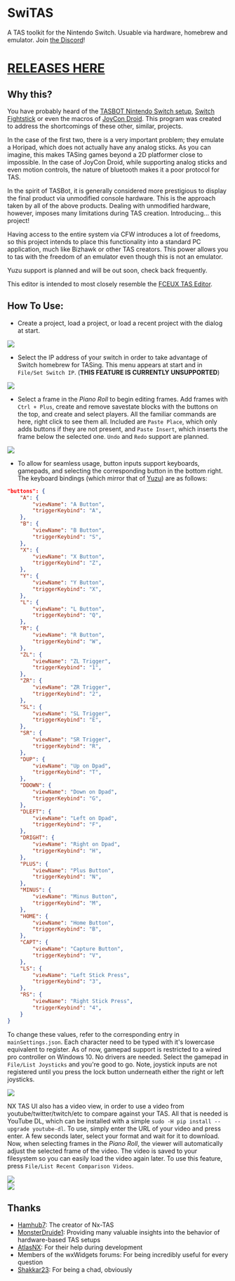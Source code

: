 # SwiTAS
A TAS toolkit for the Nintendo Switch. Usuable via hardware, homebrew and emulator. Join [the Discord](https://discord.gg/3zDmqpQ)!

# [RELEASES HERE](https://github.com/TheGreatRambler/SwiTAS/releases)

## Why this?
You have probably heard of the [TASBOT Nintendo Switch setup](https://www.youtube.com/watch?v=VXRL7dUVT-M), [Switch Fightstick](https://github.com/shinyquagsire23/Switch-Fightstick) or even the macros of [JoyCon Droid](https://play.google.com/store/apps/details?id=com.rdapps.gamepad&hl=en_US). This program was created to address the shortcomings of these other, similar, projects.

In the case of the first two, there is a very important problem; they emulate a Horipad, which does not actually have any analog sticks. As you can imagine, this makes TASing games beyond a 2D platformer close to impossible. In the case of JoyCon Droid, while supporting analog sticks and even motion controls, the nature of bluetooth makes it a poor protocol for TAS.

In the spirit of TASBot, it is generally considered more prestigious to display the final product via unmodified console hardware. This is the approach taken by all of the above products. Dealing with unmodified hardware, however, imposes many limitations during TAS creation. Introducing... this project!

Having access to the entire system via CFW introduces a lot of freedoms, so this project intends to place this functionality into a standard PC application, much like Bizhawk or other TAS creators. This power allows you to tas with the freedom of an emulator even though this is not an emulator.

Yuzu support is planned and will be out soon, check back frequently.

This editor is intended to most closely resemble the [FCEUX TAS Editor](http://www.fceux.com/web/help/taseditor/).

## How To Use:
* Create a project, load a project, or load a recent project with the dialog at start.

<div align=”center”><img src="screenshots/loadproject.png"></div> 

* Select the IP address of your switch in order to take advantage of Switch homebrew for TASing. This menu appears at start and in `File/Set Switch IP`. (**THIS FEATURE IS CURRENTLY UNSUPPORTED**)

<div align=”center”><img src="screenshots/selectip.png"></div>

* Select a frame in the *Piano Roll* to begin editing frames. Add frames with `Ctrl + Plus`, create and remove savestate blocks with the buttons on the top, and create and select players. All the familiar commands are here, right click to see them all. Included are `Paste Place`, which only adds buttons if they are not present, and `Paste Insert`, which inserts the frame below the selected one. `Undo` and `Redo` support are planned.

<div align=”center”><img src="screenshots/pianoroll.png"></div>

* To allow for seamless usage, button inputs support keyboards, gamepads, and selecting the corresponding button in the bottom right. The keyboard bindings (which mirror that of [Yuzu](https://yuzu-emu.org/)) are as follows:
```json
"buttons": {
	"A": {
		"viewName": "A Button",
		"triggerKeybind": "A",
	},
	"B": {
		"viewName": "B Button",
		"triggerKeybind": "S",
	},
	"X": {
		"viewName": "X Button",
		"triggerKeybind": "Z",
	},
	"Y": {
		"viewName": "Y Button",
		"triggerKeybind": "X",
	},
	"L": {
		"viewName": "L Button",
		"triggerKeybind": "Q",
	},
	"R": {
		"viewName": "R Button",
		"triggerKeybind": "W",
	},
	"ZL": {
		"viewName": "ZL Trigger",
		"triggerKeybind": "1",
	},
	"ZR": {
		"viewName": "ZR Trigger",
		"triggerKeybind": "2",
	},
	"SL": {
		"viewName": "SL Trigger",
		"triggerKeybind": "E",
	},
	"SR": {
		"viewName": "SR Trigger",
		"triggerKeybind": "R",
	},
	"DUP": {
		"viewName": "Up on Dpad",
		"triggerKeybind": "T",
	},
	"DDOWN": {
		"viewName": "Down on Dpad",
		"triggerKeybind": "G",
	},
	"DLEFT": {
		"viewName": "Left on Dpad",
		"triggerKeybind": "F",
	},
	"DRIGHT": {
		"viewName": "Right on Dpad",
		"triggerKeybind": "H",
	},
	"PLUS": {
		"viewName": "Plus Button",
		"triggerKeybind": "N",
	},
	"MINUS": {
		"viewName": "Minus Button",
		"triggerKeybind": "M",
	},
	"HOME": {
		"viewName": "Home Button",
		"triggerKeybind": "B",
	},
	"CAPT": {
		"viewName": "Capture Button",
		"triggerKeybind": "V",
	},
	"LS": {
		"viewName": "Left Stick Press",
		"triggerKeybind": "3",
	},
	"RS": {
		"viewName": "Right Stick Press",
		"triggerKeybind": "4",
	}
}
```
To change these values, refer to the corresponding entry in `mainSettings.json`. Each character need to be typed with it's lowercase equivalent to register. As of now, gamepad support is restricted to a wired pro controller on Windows 10. No drivers are needed. Select the gamepad in `File/List Joysticks` and you're good to go. Note, joystick inputs are not registered until you press the lock button underneath either the right or left joysticks.

<div align=”center”><img src="screenshots/buttonandjoysticks.png"></div>

NX TAS UI also has a video view, in order to use a video from youtube/twitter/twitch/etc to compare against your TAS. All that is needed is YouTube DL, which can be installed with a simple `sudo -H pip install --upgrade youtube-dl`. To use, simply enter the URL of your video and press enter. A few seconds later, select your format and wait for it to download. Now, when selecting frames in the *Piano Roll*, the viewer will automatically adjust the selected frame of the video. The video is saved to your filesystem so you can easily load the video again later. To use this feature, press `File/List Recent Comparison Videos`.

<div align=”center”><img src="screenshots/videocomparisonviewerwithlist.png"></div>
<div align=”center”><img src="screenshots/videocomparisonviewer.png"></div>

## Thanks
- [Hamhub7](https://github.com/hamhub7): The creator of Nx-TAS
- [MonsterDruide1](https://github.com/MonsterDruide1): Providing many valuable insights into the behavior of hardware-based TAS setups
- [AtlasNX](https://twitter.com/atlasnx?lang=en): For their help during development
- Members of the wxWidgets forums: For being incredibly useful for every question
- [Shakkar23](https://github.com/shakkar23): For being a chad, obviously